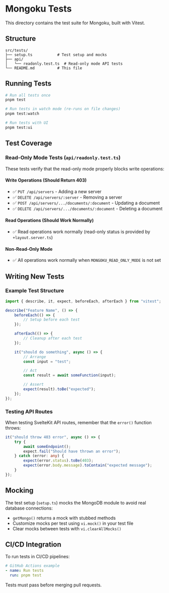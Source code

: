 # Mongoku Tests

This directory contains the test suite for Mongoku, built with Vitest.

## Structure

```
src/tests/
├── setup.ts           # Test setup and mocks
├── api/
│   └── readonly.test.ts  # Read-only mode API tests
└── README.md          # This file
```

## Running Tests

```bash
# Run all tests once
pnpm test

# Run tests in watch mode (re-runs on file changes)
pnpm test:watch

# Run tests with UI
pnpm test:ui
```

## Test Coverage

### Read-Only Mode Tests (`api/readonly.test.ts`)

These tests verify that the read-only mode properly blocks write operations:

#### Write Operations (Should Return 403)

- ✅ `PUT /api/servers` - Adding a new server
- ✅ `DELETE /api/servers/:server` - Removing a server
- ✅ `POST /api/servers/.../documents/:document` - Updating a document
- ✅ `DELETE /api/servers/.../documents/:document` - Deleting a document

#### Read Operations (Should Work Normally)

- ✅ Read operations work normally (read-only status is provided by `+layout.server.ts`)

#### Non-Read-Only Mode

- ✅ All operations work normally when `MONGOKU_READ_ONLY_MODE` is not set

## Writing New Tests

### Example Test Structure

```typescript
import { describe, it, expect, beforeEach, afterEach } from "vitest";

describe("Feature Name", () => {
	beforeEach(() => {
		// Setup before each test
	});

	afterEach(() => {
		// Cleanup after each test
	});

	it("should do something", async () => {
		// Arrange
		const input = "test";

		// Act
		const result = await someFunction(input);

		// Assert
		expect(result).toBe("expected");
	});
});
```

### Testing API Routes

When testing SvelteKit API routes, remember that the `error()` function throws:

```typescript
it("should throw 403 error", async () => {
	try {
		await someEndpoint();
		expect.fail("Should have thrown an error");
	} catch (error: any) {
		expect(error.status).toBe(403);
		expect(error.body.message).toContain("expected message");
	}
});
```

## Mocking

The test setup (`setup.ts`) mocks the MongoDB module to avoid real database connections:

- `getMongo()` returns a mock with stubbed methods
- Customize mocks per test using `vi.mock()` in your test file
- Clear mocks between tests with `vi.clearAllMocks()`

## CI/CD Integration

To run tests in CI/CD pipelines:

```yaml
# GitHub Actions example
- name: Run tests
  run: pnpm test
```

Tests must pass before merging pull requests.
